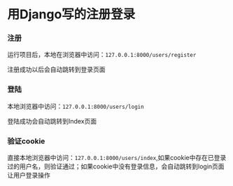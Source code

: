 # 用Django写的注册登录

### 注册

运行项目后，本地在浏览器中访问：`127.0.0.1:8000/users/register`

注册成功以后会自动跳转到登录页面

### 登陆

本地浏览器中访问：`127.0.0.1:8000/users/login`

登陆成功会自动跳转到Index页面

### 验证cookie

直接本地浏览器中访问：`127.0.0.1:8000/users/index`,如果cookie中存在已登录过的用户名，则验证通过；如果cookie中没有登录信息，会自动跳转到login页面让用户登录操作
